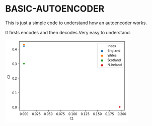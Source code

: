 # BASIC-AUTOENCODER

This is just a simple code to understand how an autoencoder works.

It firsts encodes and then decodes.Very easy to understand.

![](auto.png)
